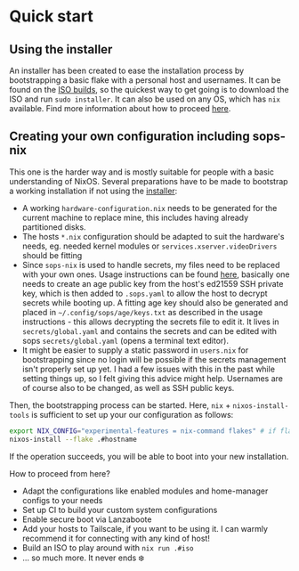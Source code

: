 # Quick start

## Using the installer

An installer has been created to ease the installation process by bootstrapping a basic flake with a personal host and usernames.
It can be found on the [ISO builds](https://github.com/dr460nf1r3/dr460nixed/actions/workflows/build_images.yml), so the quickest way to get going is to download the ISO and run `sudo installer`.
It can also be used on any OS, which has `nix` available. Find more information about how to proceed [here](./installer.md).

## Creating your own configuration including sops-nix

This one is the harder way and is mostly suitable for people with a basic understanding of NixOS.
Several preparations have to be made to bootstrap a working installation if not using the [installer](installer.md):

- A working `hardware-configuration.nix` needs to be generated for the current machine to replace mine, this includes having already partitioned disks.
- The hosts `*.nix` configuration should be adapted to suit the hardware's needs, eg. needed kernel modules or `services.xserver.videoDrivers` should be fitting
- Since `sops-nix` is used to handle secrets, my files need to be replaced with your own ones. Usage instructions can be found [here](https://github.com/Mic92/sops-nix#usage-example), basically one needs to create an age public key from the host's ed21559 SSH private key, which is then added to `.sops.yaml` to allow the host to decrypt secrets while booting up. A fitting age key should also be generated and placed in `~/.config/sops/age/keys.txt` as described in the usage instructions - this allows decrypting the secrets file to edit it. It lives in `secrets/global.yaml` and contains the secrets and can be edited with sops `secrets/global.yaml` (opens a terminal text editor).
- It might be easier to supply a static password in `users.nix` for bootstrapping since no login will be possible if the secrets management isn't properly set up yet. I had a few issues with this in the past while setting things up, so I felt giving this advice might help. Usernames are of course also to be changed, as well as SSH public keys.

Then, the bootstrapping process can be started. Here, `nix` + `nixos-install-tools` is sufficient to set up your our configuration as follows:

```sh
export NIX_CONFIG="experimental-features = nix-command flakes" # if flakes are disabled
nixos-install --flake .#hostname
```

If the operation succeeds, you will be able to boot into your new installation.

How to proceed from here?

- Adapt the configurations like enabled modules and home-manager configs to your needs
- Set up CI to build your custom system configurations
- Enable secure boot via Lanzaboote
- Add your hosts to Tailscale, if you want to be using it. I can warmly recommend it for connecting with any kind of host!
- Build an ISO to play around with `nix run .#iso`
- ... so much more. It never ends ❄️
